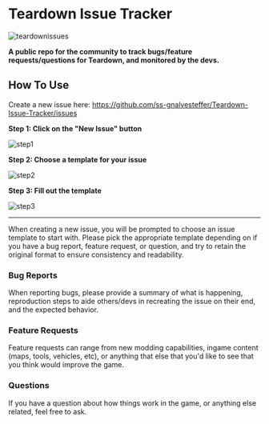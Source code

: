 # Teardown Issue Tracker
![teardownissues](https://user-images.githubusercontent.com/25854043/111224672-c8859980-85ac-11eb-9c6c-06e9b7c7c2ec.png)

**A public repo for the community to track bugs/feature requests/questions for Teardown, and monitored by the devs.**


## How To Use
Create a new issue here: https://github.com/ss-gnalvesteffer/Teardown-Issue-Tracker/issues

**Step 1: Click on the "New Issue" button**

![step1](https://user-images.githubusercontent.com/25854043/111225141-68dbbe00-85ad-11eb-8e93-d7a5c6eca8f2.png)


**Step 2: Choose a template for your issue**

![step2](https://user-images.githubusercontent.com/25854043/111225086-582b4800-85ad-11eb-9aff-a70359ea28f4.png)


**Step 3: Fill out the template**

![step3](https://user-images.githubusercontent.com/25854043/111225204-81e46f00-85ad-11eb-9f4e-75e0b86228cb.png)

----

When creating a new issue, you will be prompted to choose an issue template to start with. Please pick the appropriate template depending on if you have a bug report, feature request, or question, and try to retain the original format to ensure consistency and readability.


### Bug Reports
When reporting bugs, please provide a summary of what is happening, reproduction steps to aide others/devs in recreating the issue on their end, and the expected behavior.

### Feature Requests
Feature requests can range from new modding capabilities, ingame content (maps, tools, vehicles, etc), or anything that else that you'd like to see that you think would improve the game.

### Questions
If you have a question about how things work in the game, or anything else related, feel free to ask.
